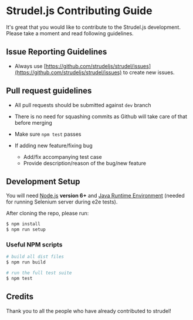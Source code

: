 # Strudel.js Contributing Guide

It's great that you would like to contribute to the Strudel.js development. Please take a moment and read following guidelines.  

## Issue Reporting Guidelines

- Always use [https://github.com/strudeljs/strudel/issues](https://github.com/strudeljs/strudel/issues) to create new issues.

## Pull request guidelines

- All pull requests should be submitted against `dev` branch

- There is no need for squashing commits as Github will take care of that before merging

- Make sure `npm test` passes

- If adding new feature/fixing bug
  - Add/fix accompanying test case
  - Provide description/reason of the bug/new feature

## Development Setup

You will need [Node.js](http://nodejs.org) **version 6+** and [Java Runtime Environment](http://www.oracle.com/technetwork/java/javase/downloads/index.html) (needed for running Selenium server during e2e tests).

After cloning the repo, please run:

``` bash
$ npm install
$ npm run setup
```


### Useful NPM scripts

``` bash
# build all dist files
$ npm run build

# run the full test suite
$ npm test
```

## Credits

Thank you to all the people who have already contributed to strudel!
